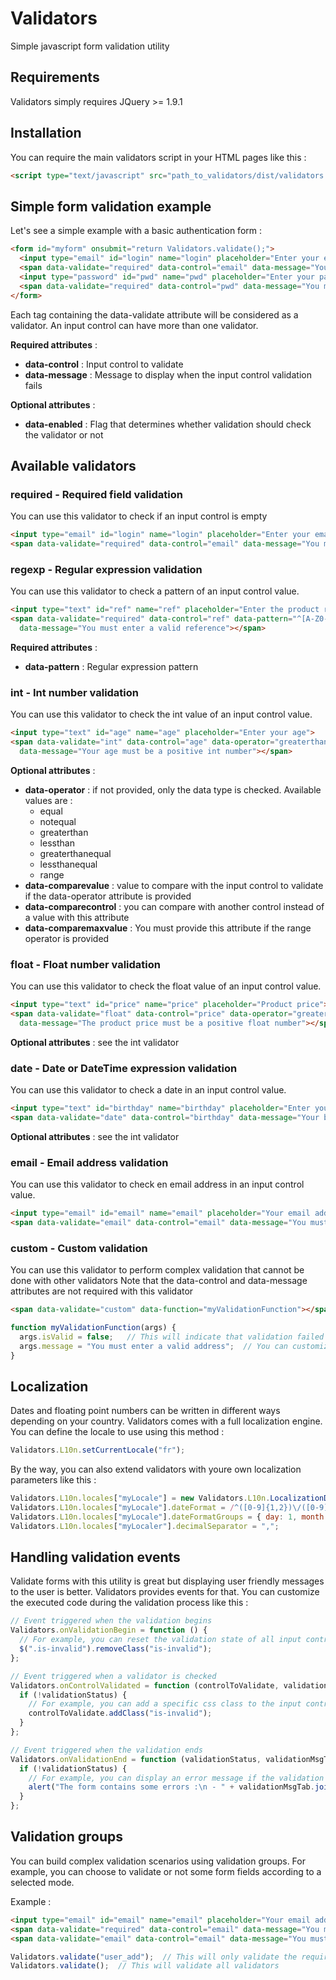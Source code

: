 # Validators

Simple javascript form validation utility

## Requirements

Validators simply requires JQuery >= 1.9.1

## Installation

You can require the main validators script in your HTML pages like this :

```html
<script type="text/javascript" src="path_to_validators/dist/validators.js"></script>
```

## Simple form validation example

Let's see a simple example with a basic authentication form :

```html
<form id="myform" onsubmit="return Validators.validate();">
  <input type="email" id="login" name="login" placeholder="Enter your email address">
  <span data-validate="required" data-control="email" data-message="You must enter your email address"></span>
  <input type="password" id="pwd" name="pwd" placeholder="Enter your password">
  <span data-validate="required" data-control="pwd" data-message="You must enter your password"></span>
</form>
```

Each tag containing the data-validate attribute will be considered as a validator.
An input control can have more than one validator.

__Required attributes__ :

* **data-control** : Input control to validate
* **data-message** : Message to display when the input control validation fails

__Optional attributes__ :

* **data-enabled** : Flag that determines whether validation should check the validator or not

## Available validators

### **required** - Required field validation

You can use this validator to check if an input control is empty

```html
<input type="email" id="login" name="login" placeholder="Enter your email address">
<span data-validate="required" data-control="email" data-message="You must enter your email address"></span>
```

### **regexp** - Regular expression validation

You can use this validator to check a pattern of an input control value.

```html
<input type="text" id="ref" name="ref" placeholder="Enter the product reference">
<span data-validate="required" data-control="ref" data-pattern="^[A-Z0-9]+$"
  data-message="You must enter a valid reference"></span>
```

__Required attributes__ :

* **data-pattern** : Regular expression pattern

### **int** - Int number validation

You can use this validator to check the int value of an input control value.

```html
<input type="text" id="age" name="age" placeholder="Enter your age">
<span data-validate="int" data-control="age" data-operator="greaterthan" data-comparevalue="0"
  data-message="Your age must be a positive int number"></span>
```

__Optional attributes__ :

* **data-operator** : if not provided, only the data type is checked. Available values are :
  * equal
  * notequal
  * greaterthan
  * lessthan
  * greaterthanequal
  * lessthanequal
  * range
* **data-comparevalue** : value to compare with the input control to validate if the data-operator attribute is provided
* **data-comparecontrol** : you can compare with another control instead of a value with this attribute
* **data-comparemaxvalue** : You must provide this attribute if the range operator is provided

### **float** - Float number validation

You can use this validator to check the float value of an input control value.

```html
<input type="text" id="price" name="price" placeholder="Product price">
<span data-validate="float" data-control="price" data-operator="greaterthan" data-comparevalue="0"
  data-message="The product price must be a positive float number"></span>
```

__Optional attributes__ : see the int validator

### **date** - Date or DateTime expression validation

You can use this validator to check a date in an input control value.

```html
<input type="text" id="birthday" name="birthday" placeholder="Enter your birthday">
<span data-validate="date" data-control="birthday" data-message="Your birthday must be a valid date"></span>
```

__Optional attributes__ : see the int validator

### **email** - Email address validation

You can use this validator to check en email address in an input control value.

```html
<input type="email" id="email" name="email" placeholder="Your email address">
<span data-validate="email" data-control="email" data-message="You must enter a valid email address"></span>
```

### **custom** - Custom validation

You can use this validator to perform complex validation that cannot be done with other validators
Note that the data-control and data-message attributes are not required with this validator

```html
<span data-validate="custom" data-function="myValidationFunction"></span>
```

```javascript
function myValidationFunction(args) {
  args.isValid = false;   // This will indicate that validation failed
  args.message = "You must enter a valid address";  // You can customize the validator message like that
}
```

## Localization

Dates and floating point numbers can be written in different ways depending on your country. Validators comes with a full localization engine.
You can define the locale to use using this method :

```javascript
Validators.L10n.setCurrentLocale("fr");
```

By the way, you can also extend validators with youre own localization parameters like this :

```javascript
Validators.L10n.locales["myLocale"] = new Validators.L10n.LocalizationData("myLocale");
Validators.L10n.locales["myLocale"].dateFormat = /^([0-9]{1,2})\/([0-9]{1,2})\/([0-9]{4,})(\s+([0-9]{1,2}):([0-9]{1,2})(:([0-9]{1,2}))?)?/;
Validators.L10n.locales["myLocale"].dateFormatGroups = { day: 1, month: 2, year: 3, hour: 5, minutes: 6, seconds: 8 };
Validators.L10n.locales["myLocaler"].decimalSeparator = ",";
```

## Handling validation events

Validate forms with this utility is great but displaying user friendly messages to the user is better. Validators provides events for that.
You can customize the executed code during the validation process like this :

```javascript
// Event triggered when the validation begins
Validators.onValidationBegin = function () {
  // For example, you can reset the validation state of all input controls
  $(".is-invalid").removeClass("is-invalid");
};

// Event triggered when a validator is checked
Validators.onControlValidated = function (controlToValidate, validationStatus) {
  if (!validationStatus) {
    // For example, you can add a specific css class to the input control if its validation fails
    controlToValidate.addClass("is-invalid");
  }
};

// Event triggered when the validation ends
Validators.onValidationEnd = function (validationStatus, validationMsgTab) {
  if (!validationStatus) {
    // For example, you can display an error message if the validation fails
    alert("The form contains some errors :\n - " + validationMsgTab.join("\n - "));
  }
};
```

## Validation groups

You can build complex validation scenarios using validation groups. For example, you can choose to validate or not some form fields according to a selected mode.

Example :

```html
<input type="email" id="email" name="email" placeholder="Your email address">
<span data-validate="required" data-control="email" data-message="You must enter an email address" data-validationgroup="user_add"></span>
<span data-validate="email" data-control="email" data-message="You must enter a valid email address"></span>
```

```javascript
Validators.validate("user_add");  // This will only validate the required validator
Validators.validate();  // This will validate all validators
```
